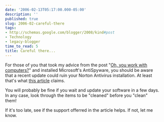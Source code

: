 ```yaml
---
date: '2006-02-13T05:17:00.000-05:00'
description: ''
published: true
slug: 2006-02-careful-there
tags:
- http://schemas.google.com/blogger/2008/kind#post
- Technology
- legacy-blogger
time_to_read: 5
title: Careful there...
---
```


For those of you that took my advice from the post "[Oh, you work with computers?](http://wassupy.com/?p=441)" and installed Microsoft's AntiSpyware, you should be aware that a recent update could ruin your Norton Antivirus installation. At least that's what [this article](http://blog.washingtonpost.com/securityfix/2006/02/microsoft_antispyware_deleting_1.html) claims.

You will probably be fine if you wait and update your software in a few days. In any case, look through the items to be "cleaned" before you "clean" them!

If it's too late, see if the support offerred in the article helps. If not, let me know.
